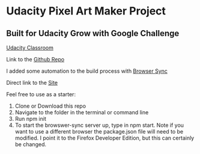 # Udacity Pixel Art Maker Project

## Built for Udacity Grow with Google Challenge

[Udacity Classroom](https://classroom.udacity.com/me)

Link to the [Github Repo](https://github.com/udacity/project-pixel-art-maker-starter)

I added some automation to the build process with [Browser Sync](https://www.npmjs.com/package/browser-sync)

Direct link to the [Site](https://webdevdjm.github.io/udacity-pixel-art-maker/)

Feel free to use as a starter:
1. Clone or Download this repo 
2. Navigate to the folder in the terminal or command line
3. Run npm init
4. To start the browswer-sync server up, type in npm start. Note if you want to use a different browser the package.json file will need to be modified. I point it to the Firefox Developer Edition, but this can certainly be changed.